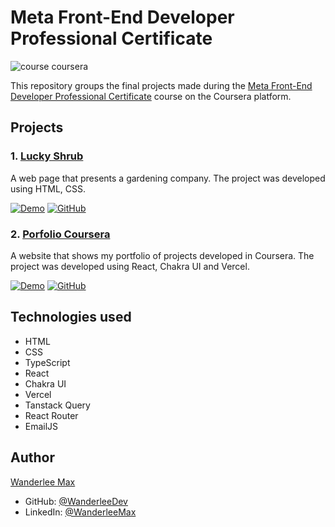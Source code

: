 # Meta Front-End Developer Professional Certificate

![course coursera](https://s3.amazonaws.com/coursera_assets/meta_images/generated/XDP/XDP~SPECIALIZATION!~meta-front-end-developer/XDP~SPECIALIZATION!~meta-front-end-developer.jpeg)

This repository groups the final projects made during the [Meta Front-End Developer Professional Certificate](https://www.coursera.org/professional-certificates/meta-front-end-developer) course on the Coursera platform.

## Projects

### 1. [Lucky Shrub](https://github.com/WanderleeDev/HTML-and-CSS-in-depth--Project-of-Coursera)

A web page that presents a gardening company. The project was developed using HTML, CSS.

[![Demo](https://img.shields.io/badge/Demo-eb9d15?style=for-the-badge&logo=rocket&logoColor=white&labelColor=#eb9d15)](https://lucky-shrub-by-wanderlee.vercel.app/)
[![GitHub](https://img.shields.io/badge/GitHub-100000?style=for-the-badge&logo=github&logoColor=white)](https://github.com/WanderleeDev/Coursera-projects/tree/main/HTML-and-CSS-in-depth--Project-of-Coursera-main)

### 2. [Porfolio Coursera](https://github.com/WanderleeDev/Coursera-projects/tree/main/porfolio-coursera)

A website that shows my portfolio of projects developed in Coursera. The project was developed using React, Chakra UI and Vercel.

[![Demo](https://img.shields.io/badge/Demo-eb9d15?style=for-the-badge&logo=rocket&logoColor=white&labelColor=#eb9d15)](https://porfolio-coursera.vercel.app/)
[![GitHub](https://img.shields.io/badge/GitHub-100000?style=for-the-badge&logo=github&logoColor=white)](https://github.com/WanderleeDev/Coursera-projects/tree/main/porfolio-coursera)

## Technologies used

- HTML
- CSS
- TypeScript
- React
- Chakra UI
- Vercel
- Tanstack Query
- React Router
- EmailJS

## Author

[Wanderlee Max](https://www.linkedin.com/in/wanderlee-max/)

- GitHub: [@WanderleeDev](https://github.com/WanderleeDev)
- LinkedIn: [@WanderleeMax](https://www.linkedin.com/in/wanderlee-max/)
